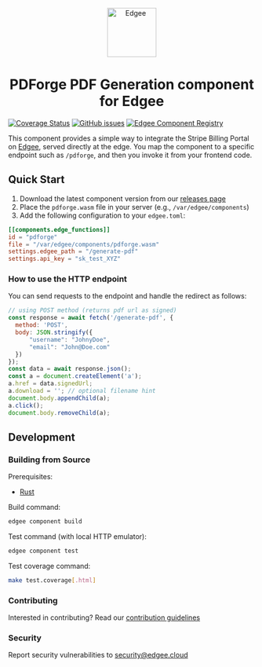 <div align="center">
<p align="center">
  <a href="https://www.edgee.cloud">
    <picture>
      <source media="(prefers-color-scheme: dark)" srcset="https://cdn.edgee.cloud/img/component-dark.svg">
      <img src="https://cdn.edgee.cloud/img/component.svg" height="100" alt="Edgee">
    </picture>
  </a>
</p>
</div>

<h1 align="center">PDForge PDF Generation component for Edgee</h1>

[![Coverage Status](https://coveralls.io/repos/github/edgee-cloud/pdforge-generate-pdf-component/badge.svg)](https://coveralls.io/github/edgee-cloud/pdforge-generate-pdf-component)
[![GitHub issues](https://img.shields.io/github/issues/edgee-cloud/pdforge-generate-pdf-component.svg)](https://github.com/edgee-cloud/pdforge-generate-pdf-component/issues)
[![Edgee Component Registry](https://img.shields.io/badge/Edgee_Component_Registry-Public-green.svg)](https://www.edgee.cloud/edgee/pdforge-generate-pdf)


This component provides a simple way to integrate the Stripe Billing Portal on [Edgee](https://www.edgee.cloud),
served directly at the edge. You map the component to a specific endpoint such as `/pdforge`, and
then you invoke it from your frontend code.


## Quick Start

1. Download the latest component version from our [releases page](../../releases)
2. Place the `pdforge.wasm` file in your server (e.g., `/var/edgee/components`)
3. Add the following configuration to your `edgee.toml`:

```toml
[[components.edge_functions]]
id = "pdforge"
file = "/var/edgee/components/pdforge.wasm"
settings.edgee_path = "/generate-pdf"
settings.api_key = "sk_test_XYZ"
```

### How to use the HTTP endpoint

You can send requests to the endpoint and handle the redirect as follows:

```javascript
// using POST method (returns pdf url as signed)
const response = await fetch('/generate-pdf', {
  method: 'POST',
  body: JSON.stringify({
      "username": "JohnyDoe",
      "email": "John@Doe.com"
  })
});
const data = await response.json();
const a = document.createElement('a');
a.href = data.signedUrl;
a.download = ''; // optional filename hint
document.body.appendChild(a);
a.click();
document.body.removeChild(a);
```

## Development

### Building from Source
Prerequisites:
- [Rust](https://www.rust-lang.org/tools/install)

Build command:
```bash
edgee component build
```

Test command (with local HTTP emulator):
```bash
edgee component test
```

Test coverage command:
```bash
make test.coverage[.html]
```

### Contributing
Interested in contributing? Read our [contribution guidelines](./CONTRIBUTING.md)

### Security
Report security vulnerabilities to [security@edgee.cloud](mailto:security@edgee.cloud)
